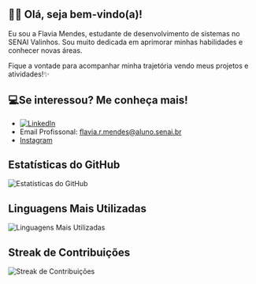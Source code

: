 ## 👋🏻 Olá, seja bem-vindo(a)!

Eu sou a Flavia Mendes, estudante de desenvolvimento de sistemas no SENAI Valinhos. 
Sou muito dedicada em aprimorar minhas habilidades e conhecer novas áreas. 

Fique a vontade para acompanhar minha trajetória vendo meus projetos e atividades!✨

## 💻Se interessou? Me conheça mais!

- [![LinkedIn](https://img.shields.io/badge/LinkedIn-0077B5?style=for-the-badge&logo=linkedin&logoColor=white)](https://www.linkedin.com/in/flaviamendes17/)
- Email Profissonal: flavia.r.mendes@aluno.senai.br
- [Instagram](https://www.instagram.com/flaviaramendes?igsh=MWE2ZWJyMWcwbnVvOQ==)

## Estatísticas do GitHub

![Estatísticas do GitHub](https://github-readme-stats.vercel.app/api?username=flaviamendes17&show_icons=true&theme=great-gatsby&include_all_commits=true&count_private=true)

## Linguagens Mais Utilizadas

![Linguagens Mais Utilizadas](https://github-readme-stats.vercel.app/api/top-langs/?username=flaviamendes17&layout=compact&langs_count=8&theme=great-gatsby)

## Streak de Contribuições

![Streak de Contribuições](https://github-readme-streak-stats.herokuapp.com/?user=flaviamendes17&theme=great-gatsby)

</div>
